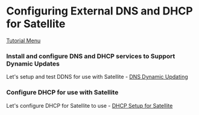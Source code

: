 # Configuring External DNS and DHCP for Satellite

[Tutorial Menu](https://github.com/pslucas0212/RedHat-Satellite-VM-Provisioning-to-vSphere-Tutorial)  

### Install and configure DNS and DHCP services to Support Dynamic Updates
Let's setup and test DDNS for use with Satellite -  [DNS Dynamic Updating](https://github.com/pslucas0212/DNSUpdating/blob/main/README.md) 

### Configure DHCP for use with Satellite
Let's configure DHCP for Satellite to use - [DHCP Setup for Satellite](https://github.com/pslucas0212/DHCP-Setup-for-Satellite)

